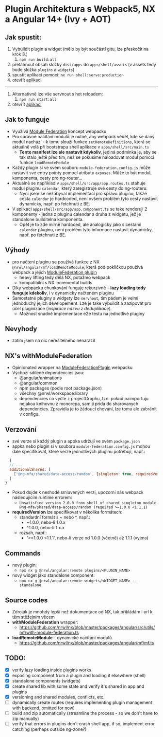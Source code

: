 # Plugin Architektura s Webpack5, NX a Angular 14+ (Ivy + AOT)
## Jak spustit:
1. Vybuildit plugin a widget (mělo by být součástí gitu, lze přeskočit na krok 3.)
   1. `npm run build:all`
1. přetáhnout obsah složky `dist/apps` do `apps/shell/assets` (v assets tedy bude složka `plugins` a `widgets`)
1. spustit aplikaci pomocí: `nx run shell:serve:production`
1. otevřít [aplikaci](http://localhost:4200)
---
1. Alternativně lze vše servnout s hot reloadem:
   1. `npm run start:all`
1. otevřít [aplikaci](http://localhost:4200) 


## Jak to funguje
- Využívá [Module Federation](https://webpack.js.org/concepts/module-federation/) koncept webpacku 
- Pro správné načítání modulů je nutné, aby webpack věděl, kde se daný modul nachází - k tomu slouží funkce `setRemoteDefinitions`, která se aktuálně volá při bootstrapu shell aplikace v `apps/shell/src/main.ts`
  - **Tento manifest lze ale nastavit kdykoliv**, jediná podmínka je, aby se tak stalo ještě před tím, než se pokusíme naloadovat modul pomoci funkce `loadRemoteModule`
- Každý plugin si ve svém souboru `module-federation.config.js` může nastavit své entry pointy pomocí atributu `exposes`. Může to být modul, komponenta, cesty pro ng-router...
- Aktuálně se například v `apps/shell/src/app/app.routes.ts` stahuje modul pluginu `calendar`, který zaregistruje své cesty do ng-routeru. 
  - Nyní jsem se nezabýval implementací pro správu pluginu, takže cesta `calendar` je hardcoded, není ovšem problém tyto cesty nastavit dynamicky, např. po fetchnuti z BE.
- V aplikaci `apps/shell/src/app/app.component.ts` se take renderuji 2 komponenty - jedna z pluginu calendar a druha z widgetu, jež je standalone builditelna komponenta. 
  - Opět je to zde mírně hardoced, ale analogicky jako s cestami `calendar` pluginu, není problém tyto informace nastavit dynamicky, např. po fetchnuti z BE.


## Výhody
- pro načtení pluginu se používá funkce z NX `@nrwl/angular/mf/loadRemoteModule`, která pod pokličkou používá webpack a jejich [ModuleFederation plugin](https://webpack.js.org/plugins/module-federation-plugin/)
  - heavy lifting tedy dělá NX, potažmo webpack
  - kompatibilní s NX incremental builds
- Díky webpacku chunkování funguje rekurzivně - **lazy loading tedy funguje kdekoliv**, i v dynamicky načteném pluginu
- Samostatné pluginy a widgety lze `servnout`, tím pádem je velmi jednoduchý jejich developement. Lze je take vybuildit a zazipovat pro účel pluginizace (_inspirace názvu z deduplikace_).
  - Možnost snadné implementace e2e testu na jednotlivé pluginy

## Nevyhody
- zatím jsem na nic neřešitelného nenarazil

## NX's withModuleFederation
- Opinionated wrapper na [ModuleFederationPlugin](https://webpack.js.org/plugins/module-federation-plugin/) webpacku 
- Výchozí sdílené dependencies jsou: 
  - @angular/animations
  - @angular/common
  - npm packages (podle root package.json)
  - všechny @nrwl/workspace:library
  - dependencies co vyčte z projectGraphu, tzn. pokud naimportuju nejakou knihovnu z monorepa, sam ji prida do sharovanych dependencies. Zpravidla je to žádoucí chování, lze tomu ale zabránit v configu.

## Verzování
- své verze si každý plugin a appka udržují ve svém `package.json`
- appka nebo plugin si v souboru `module-federation.config.js` mohou dale specifikovat, které verze jednotlivých pluginu potřebují, např.:
```js
  {
  // ...
  additionalShared: [
    ['@ng-mfa/shared/data-access/random', {singleton: true, requiredVersion: '~1.0.0', strictVersion: true}]
  ]
}
```
- Pokud dojde k neshodě smluvených verzí, upozorní nás webpack následujícím runtime errorem:
  - `Unsatisfied version 2.0.0 from shell of shared singleton module @ng-mfa/shared/data-access/random (required >=1.0.0 <1.1.1)`
- **requiredVersion** lze specifikovat v několika formátech:
  - standardní formát s ~ nebo ^, např.:
    - ~1.0.0, nebo-li 1.0.x
    - ^1.0.0, nebo-li 1.x.x
  - rozsah, např.:
    - '>=1.0.0 <1.1.1', nebo-li verze od 1.0.0 (včetně) až 1.1.1 (vyjma)

## Commands
- nový plugin:
  - `npx nx g @nrwl/angular:remote plugins/<PLUGIN_NAME>`
- nový widget jako standalone component:
  - `npx nx g @nrwl/angular:remote widgets/<WIDGET_NAME> --standalone`

## Source codes
- Zdroják je mnohdy lepší než dokumentace od NX, tak přikládám i url k těm stěžejním věcem
- **withModuleFederation** wrapper:
  - https://github.com/nrwl/nx/blob/master/packages/angular/src/utils/mf/with-module-federation.ts
- **loadRemoteModule** - dynamické načítání modulů.
  - https://github.com/nrwl/nx/blob/master/packages/angular/mf/mf.ts

## TODO:
- [x] verify lazy loading inside plugins works
- [x] exposing component from a plugin and loading it elsewhere (shell)
- [x] standalone components (widgets)
- [x] create shared lib with some state and verify it's shared in app and plugins
- [x] versioning and shared modules, conflicts, etc.
- [ ] dynamically create routes (requires implementing plugin management with backend, omitted for now)
- [ ] build and zip automatically (streamline the process - so we don't have to zip manually)
- [ ] verify that errors in plugins don't crash shell app, if so, implement error catching (perhaps outside ng-zone?)
